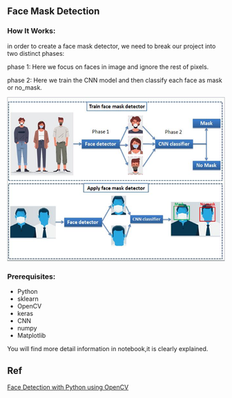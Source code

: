 
## Face Mask Detection

### How It Works:
in order to create a face mask detector, we need to break our project into two distinct phases:

phase 1: Here we focus on faces in image and ignore the rest of pixels.

phase 2: Here we train the CNN model and then classify each face as mask or no_mask.

![Screenshot](img.JPG)


### Prerequisites:
- Python
- sklearn
- OpenCV
- keras
- CNN
- numpy
- Matplotlib

You will find more detail information in notebook,it is clearly explained.


## Ref
[Face Detection with Python using OpenCV](https://www.datacamp.com/community/tutorials/face-detection-python-opencv?utm_source=adwords_ppc&utm_medium=cpc&utm_campaignid=14989519638&utm_adgroupid=127836677279&utm_device=c&utm_keyword=&utm_matchtype=b&utm_network=g&utm_adpostion=&utm_creative=332602034364&utm_targetid=aud-392016246653:dsa-429603003980&utm_loc_interest_ms=&utm_loc_physical_ms=1009980&gclid=Cj0KCQiA7oyNBhDiARIsADtGRZacOdZ4Qsly6qOCPk1JP5W8H2gS6mWBIft-vOvVZSrRK4bJPkf5guwaAr97EALw_wcB)
